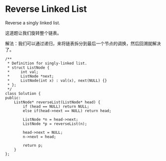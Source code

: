 Reverse Linked List
=======
Reverse a singly linked list.

这道题让我们旋转整个链表。

解法：我们可以通过递归，来将链表拆分到最后一个节点的调换，然后回溯就解决了。

```
/**
 * Definition for singly-linked list.
 * struct ListNode {
 *     int val;
 *     ListNode *next;
 *     ListNode(int x) : val(x), next(NULL) {}
 * };
 */
class Solution {
public:
    ListNode* reverseList(ListNode* head) {
        if (head == NULL) return NULL;
        else if(head->next == NULL) return head;

        ListNode *n = head->next;
        ListNode *p = reverseList(n);

        head->next = NULL;
        n->next = head;

        return p;
    }
};
```
